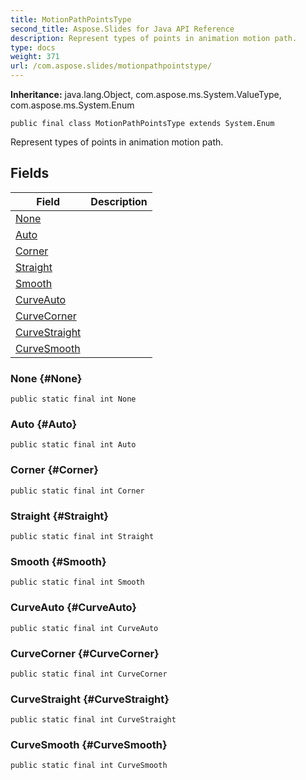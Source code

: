 ```yaml
---
title: MotionPathPointsType
second_title: Aspose.Slides for Java API Reference
description: Represent types of points in animation motion path.
type: docs
weight: 371
url: /com.aspose.slides/motionpathpointstype/
---
```

**Inheritance:**
java.lang.Object, com.aspose.ms.System.ValueType, com.aspose.ms.System.Enum
```
public final class MotionPathPointsType extends System.Enum
```

Represent types of points in animation motion path.
## Fields

| Field | Description |
| --- | --- |
| [None](#None) |  |
| [Auto](#Auto) |  |
| [Corner](#Corner) |  |
| [Straight](#Straight) |  |
| [Smooth](#Smooth) |  |
| [CurveAuto](#CurveAuto) |  |
| [CurveCorner](#CurveCorner) |  |
| [CurveStraight](#CurveStraight) |  |
| [CurveSmooth](#CurveSmooth) |  |
### None {#None}
```
public static final int None
```




### Auto {#Auto}
```
public static final int Auto
```




### Corner {#Corner}
```
public static final int Corner
```




### Straight {#Straight}
```
public static final int Straight
```




### Smooth {#Smooth}
```
public static final int Smooth
```




### CurveAuto {#CurveAuto}
```
public static final int CurveAuto
```




### CurveCorner {#CurveCorner}
```
public static final int CurveCorner
```




### CurveStraight {#CurveStraight}
```
public static final int CurveStraight
```




### CurveSmooth {#CurveSmooth}
```
public static final int CurveSmooth
```




